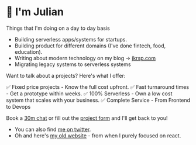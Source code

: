 # 👋 I'm Julian

Things that I'm doing on a day to day basis

- Building serverless apps/systems for startups.
- Building product for different domains (I've done fintech, food, education).
- Writing about modern technology on my blog -> [jkrsp.com](https://jkrsp.com/)
- Migrating legacy systems to serverless systems

Want to talk about a projects? Here's what I offer:

✅ Fixed price projects - Know the full cost upfront.
✅ Fast turnaround times - Get a prototype within weeks.
✅ 100% Serverless - Own a low cost system that scales with your business.
✅ Complete Service - From Frontend to Devops

Book a [30m chat](https://calendly.com/jkrsp/initial-consultation) or fill out the [project form](https://julian112414.typeform.com/to/uCNe00jk) and I'll get back to you!

- You can also find [me on twitter](https://twitter.com/home).
- Oh and here's [my old website](https://reactrocket.com/) - from when I purely focused on react.
